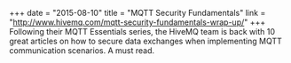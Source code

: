 +++
date = "2015-08-10"
title = "MQTT Security Fundamentals"
link = "http://www.hivemq.com/mqtt-security-fundamentals-wrap-up/"
+++
Following their MQTT Essentials series, the HiveMQ team is back with 10 great articles on how to secure data exchanges when implementing MQTT communication scenarios. A must read.